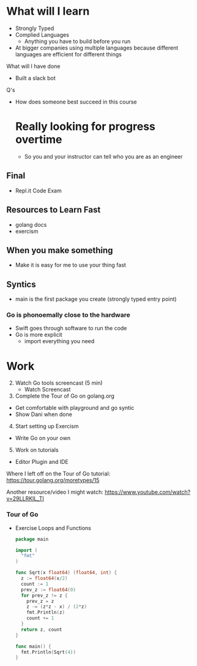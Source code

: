 # What will I learn 
- Strongly Typed 
- Complied Languages
  - Anything you have to build before you run
- At bigger companies using multiple languages because different languages are efficient for different things

What will I have done
- Built a slack bot

Q's
- How does someone best succeed in this course
  # Really looking for progress overtime
  - So you and your instructor can tell who you are as an engineer

## Final
- Repl.it Code Exam

## Resources to Learn Fast
- golang docs
- exercism

## When you make something
- Make it is easy for me to use your thing fast

## Syntics
- main is the first package you create (strongly typed entry point)

### Go is phonoemally close to the hardware
- Swift goes through software to run the code
- Go is more explicit 
  - import everything you need

# Work
2. Watch Go tools screencast (5 min)
   - Watch Screencast
3. Complete the Tour of Go on golang.org
  - Get comfortable with playground and go syntic
  - Show Dani when done
4. Start setting up Exercism
  - Write Go on your own
5. Work on tutorials

- Editor Plugin and IDE

Where I left off on the Tour of Go tutorial: https://tour.golang.org/moretypes/15

Another resource/video I might watch:
https://www.youtube.com/watch?v=29LLRKIL_TI

### Tour of Go
- Exercise Loops and Functions
    ```go
    package main

    import (
      "fmt"
    )

    func Sqrt(x float64) (float64, int) {
      z := float64(x/2)
      count := 1
      prev_z := float64(0)
      for prev_z != z {
        prev_z = z
        z -= (z*z - x) / (2*z)
        fmt.Println(z)
        count += 1
      }
      return z, count
    }

    func main() {
      fmt.Println(Sqrt(4))
    }
    ```